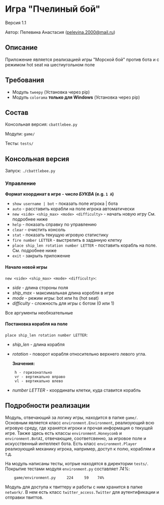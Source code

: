 # Игра "Пчелиный бой"

Версия 1.1

Автор: Пелевина Анастасия (pelevina.2000@mail.ru)

## Описание

Приложение является реализацией игры "Морской бой" против бота и с режимом 
hot seat на шестиугольном поле

## Требования

* Модуль `tweepy` (Установка через pip)
* Модуль `colorama` __только для Windows__ (Установка через pip)

## Состав

Консольная версия: `cbattlebee.py`

Модули: `game/`

Тесты: `tests/`

## Консольная версия

Запуск: `./cbattlebee.py`

### Управление

__Формат координат в игре - *число БУКВА* (e.g. `1 A`)__

* `show username | bot` - показать поле игрока | бота
* `auto` - расставить корабли на поле игрока автоматически
* `new <side> <ship_max> <mode> <difficulty>` - начать новую игру См. подробнее ниже
* `help` - показать справку по управлению
* `clear` - очистить консоль
* `stat` - показать текущую игровую статистику
* `fire number LETTER` - выстрелить в заданную клетку
* `place ship_len rotation number LETTER` - поставить корабль на поле. См. подробнее ниже
* `exit` - закрыть приложение

#### Начало новой игры
`new <side> <ship_max> <mode> <difficulty>`:

- *side* - длина стороны поля
- *ship_max* - максимальная длина коробля в игре
- *mode* - режим игры: bot или hs (hot seat)
- *difficulty* - сложность для игры с ботом (0 или 1)

Все аргументы необязательные

#### Постановка корабля на поле
 `place ship_len rotation number LETTER`:
 - *ship_len* - длина корабля
 - *rotation* - поворот корабля относительно верхнего левого угла. 
 
    __Значения:__
     
        h - горизонатльно
        vr - вертикально вправо
        vl - вертикально влево

 - *number LETTER* - координаты клетки, куда ставится корабль

## Подробности реализации

Модуль, отвечающий за логику игры, находится в папке `game/`. Основным является класс 
`environment.Environment`, реализующий всю игровую среду, где хранятся игроки и 
прочая информация о текущей игре. Также здесь есть классы `environment.Honeycomb` 
и `environment.BotAI`, отвечающие, соответсвенно, за игровое поле и 
искусственный интеллект бота. Есть класс `environment.Player` реализующий механику игрока, 
например, доступ к полю, кораблям и т.д.

На модуль написаны тесты, котрые находятся в директории `tests/`. Покрытие тестами модуля 
`environment.py` составляет *74%*:

        game/environment.py     224     59    74%

Модуль для доступа к твиттеру и работы с ним хранится 
в папке `network/`. В нем есть класс `twitter_access.Twitter` для аутентификации и 
отправки твиттов.
